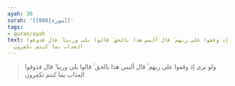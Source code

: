 ```yaml
---
ayah: 30
surah: '[[006|سورة]]'
tags:
- quran/ayah
text: ولو ترى إذ وقفوا على ربهم ۚ قال أليس هذا بالحق ۚ قالوا بلى وربنا ۚ قال فذوقوا
  العذاب بما كنتم تكفرون
---
```

> ولو ترى إذ وقفوا على ربهم ۚ قال أليس هذا بالحق ۚ قالوا بلى وربنا ۚ قال فذوقوا العذاب بما كنتم تكفرون

